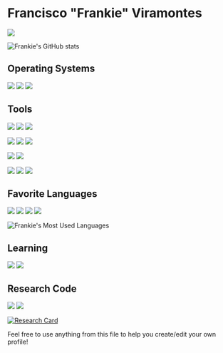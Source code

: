 # Francisco "Frankie" Viramontes

[![](https://komarev.com/ghpvc/?username=Fviramotnes8&color=brightgreen)](https://github.com/Fviramontes8)

![Frankie's GitHub stats](https://github-readme-stats.vercel.app/api?username=fviramontes8&show_icons=true&theme=dark&hide=issues)

## Operating Systems
[![](https://img.shields.io/badge/-Ubuntu-informational?style=flat&logo=ubuntu&logoColor=white&color=E95420)](https://ubuntu.com/)
[![](https://img.shields.io/badge/-KaliLinux-informational?style=flat&logo=kalilinux&logoColor=white&color=557C94)](https://www.kali.org/)
[![](https://img.shields.io/badge/-PopOS-informational?style=flat&logo=popos&logoColor=white&color=48B9C7)](https://pop.system76.com/)

## Tools
[![](https://img.shields.io/badge/-Bash-informational?style=flat&logo=gnubash&logoColor=white&color=4EAA25)](https://www.gnu.org/software/bash/)
[![](https://img.shields.io/badge/-Vim-informational?style=flat&logo=vim&logoColor=white&color=019733)](https://www.vim.org/)
[![](https://img.shields.io/badge/-Docker-informational?style=flat&logo=docker&logoColor=white&color=2496ED)](https://www.docker.com/)

[![](https://img.shields.io/badge/-Git-informational?style=flat&logo=git&logoColor=white&color=F05032)](https://git-scm.com)
[![](https://img.shields.io/badge/-Github-informational?style=flat&logo=github&logoColor=white&color=181717)](https://github.com)
[![](https://img.shields.io/badge/-Gitlab-informational?style=flat&logo=gitlab&logoColor=white&color=FCA121)](https://about.gitlab.com)

[![](https://img.shields.io/badge/-LaTeX-informational?style=flat&logo=latex&logoColor=white&color=008080)](https://www.latex-project.org/)
[![](https://img.shields.io/badge/Markdown-000000?style=plastic&logo=markdown&logoColor=white)](https://daringfireball.net/projects/markdown/)


[![](https://img.shields.io/badge/-AWSSageMaker-informational?style=flat&logo=amazonaws&logoColor=white&color=232F3E)](https://aws.amazon.com/sagemaker/)
[![](https://img.shields.io/badge/-AWSS3-informational?style=flat&logo=amazons3&logoColor=white&color=569A31)](https://aws.amazon.com/s3/)
[![](https://img.shields.io/badge/-AWSECR-informational?style=flat&logo=amazonaws&logoColor=white&color=232F3E)](https://aws.amazon.com/ecr/)

## Favorite Languages
[![](https://img.shields.io/badge/-Python-informational?style=flat&logo=python&logoColor=3776AB&color=white)](https://www.python.org/)
[![](https://img.shields.io/badge/-C++-informational?style=flat&logo=c%2B%2B&logoColor=00599C&color=white)](https://isocpp.org/)
[![](https://img.shields.io/badge/-C-informational?style=flat&logo=c&logoColor=white&color=A8B9CC)](https://www.open-std.org/jtc1/sc22/wg14/)
[![](https://img.shields.io/badge/-Make-informational?style=flat&logo=gnu&logoColor=white&color=A42E2B)](https://www.gnu.org/software/make/)

<!---dark, radical, merko, gruvbox, tokyonight, onedark, cobalt, synthwave, highcontrast, dracula--->
![Frankie's Most Used Languages](https://github-readme-stats.vercel.app/api/top-langs/?username=fviramontes8&count_private=true&layout=compact&theme=dark&langs_count=5)

## Learning
[![](https://img.shields.io/badge/-Rust-informational?style=flat&logo=rust&logoColor=black&color=white)](https://www.rust-lang.org/)
[![](https://img.shields.io/badge/-CMake-informational?style=flat&logo=cmake&logoColor=white&color=064F8C)](https://cmake.org/)

## Research Code
[![](https://img.shields.io/badge/-Python-informational?style=flat&logo=python&logoColor=3776AB&color=FFFFFF)](https://www.python.org/)
[![](https://img.shields.io/badge/-PyTorch-informational?style=flat&logo=pytorch&logoColor=EE4C2C&color=262626)](https://pytorch.org/)

[![Research Card](https://github-readme-stats.vercel.app/api/pin/?username=Fviramontes8&repo=ISONewEnglandGP&theme=dark)](https://github.com/Fviramontes8/ISONewEnglandGP)
<!---
### Data collection with raspberry pis
![Created Badge](https://badges.pufler.dev/created/Fviramontes8/PiPcapCollector)
![Updated Badge](https://badges.pufler.dev/updated/Fviramontes8/PiPcapCollector)

![](https://img.shields.io/badge/-C++-informational?style=flat&logo=c%2B%2B&logoColor=white&color=00599C)
![](https://img.shields.io/badge/-PostgreSQL-informational?style=flat&logo=postgresql&logoColor=white&color=4169E1)
[![](https://img.shields.io/badge/-Libtins-informational?style=flat&logoColor=white&color=blueviolet)](https://github.com/mfontanini/libtins)

[![Research Card](https://github-readme-stats.vercel.app/api/pin/?username=Fviramontes8&repo=PiPcapCollector&theme=dark)](https://github.com/Fviramontes8/PiPcapCollector)

### Data processing with ML regression algorithms
![Created Badge](https://badges.pufler.dev/created/Fviramontes8/wifi_capture_prediction)
![Updated Badge](https://badges.pufler.dev/updated/Fviramontes8/wifi_capture_prediction)

![](https://img.shields.io/badge/-Python-informational?style=flat&logo=python&logoColor=white&color=3776AB)
![](https://img.shields.io/badge/-Scikitlearn-informational?style=flat&logo=scikitlearn&logoColor=white&color=F7931E)
![](https://img.shields.io/badge/-PyTorch-informational?style=flat&logo=pytorch&logoColor=white&color=EE4C2C)
![](https://img.shields.io/badge/-Numpy-informational?style=flat&logo=numpy&logoColor=white&color=013243)

[![Research Card](https://github-readme-stats.vercel.app/api/pin/?username=Fviramontes8&repo=wifi_capture_prediction&theme=dark)](https://github.com/Fviramontes8/wifi_capture_prediction)
--->

Feel free to use anything from this file to help you create/edit your own profile!
